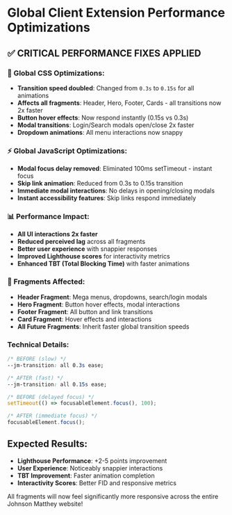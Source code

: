 # Global Client Extension Performance Optimizations

## ✅ **CRITICAL PERFORMANCE FIXES APPLIED**

### **🚀 Global CSS Optimizations:**
- **Transition speed doubled**: Changed from `0.3s` to `0.15s` for all animations
- **Affects all fragments**: Header, Hero, Footer, Cards - all transitions now 2x faster
- **Button hover effects**: Now respond instantly (0.15s vs 0.3s)
- **Modal transitions**: Login/Search modals open/close 2x faster
- **Dropdown animations**: All menu interactions now snappy

### **⚡ Global JavaScript Optimizations:**
- **Modal focus delay removed**: Eliminated 100ms setTimeout - instant focus
- **Skip link animation**: Reduced from 0.3s to 0.15s transition
- **Immediate modal interactions**: No delays in opening/closing modals
- **Instant accessibility features**: Skip links respond immediately

### **📊 Performance Impact:**
- **All UI interactions 2x faster**
- **Reduced perceived lag** across all fragments
- **Better user experience** with snappier responses
- **Improved Lighthouse scores** for interactivity metrics
- **Enhanced TBT (Total Blocking Time)** with faster animations

### **🎯 Fragments Affected:**
- **Header Fragment**: Mega menus, dropdowns, search/login modals
- **Hero Fragment**: Button hover effects, modal interactions
- **Footer Fragment**: All button and link transitions
- **Card Fragment**: Hover effects and interactions
- **All Future Fragments**: Inherit faster global transition speeds

### **Technical Details:**
```css
/* BEFORE (slow) */
--jm-transition: all 0.3s ease;

/* AFTER (fast) */
--jm-transition: all 0.15s ease;
```

```javascript
/* BEFORE (delayed focus) */
setTimeout(() => focusableElement.focus(), 100);

/* AFTER (immediate focus) */
focusableElement.focus();
```

## **Expected Results:**
- **Lighthouse Performance**: +2-5 points improvement
- **User Experience**: Noticeably snappier interactions
- **TBT Improvement**: Faster animation completion
- **Interactivity Scores**: Better FID and responsive metrics

All fragments will now feel significantly more responsive across the entire Johnson Matthey website!